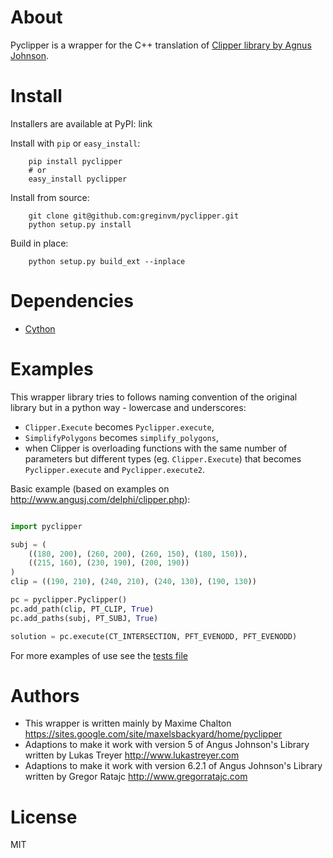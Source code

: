 # About

Pyclipper is a wrapper for the C++ translation of [Clipper library by Agnus Johnson](http://angusj.com/delphi/clipper.php "Clipper library by Agnus Johnson").

# Install

Installers are available at PyPI: link

Install with `pip` or `easy_install`:

        pip install pyclipper
        # or
        easy_install pyclipper
        
Install from source:

        git clone git@github.com:greginvm/pyclipper.git
        python setup.py install
        
Build in place:

        python setup.py build_ext --inplace
        

# Dependencies

- [Cython](http://www.cython.org/#download)

# Examples

This wrapper library tries to follows naming convention of the original library 
but in a python way - lowercase and underscores:

- `Clipper.Execute` becomes `Pyclipper.execute`,
- `SimplifyPolygons` becomes `simplify_polygons`,
- when Clipper is overloading functions with the same number of parameters but different types (eg. `Clipper.Execute`) 
that becomes `Pyclipper.execute` and `Pyclipper.execute2`.

Basic example (based on examples on http://www.angusj.com/delphi/clipper.php):

```python

import pyclipper

subj = (
    ((180, 200), (260, 200), (260, 150), (180, 150)),
    ((215, 160), (230, 190), (200, 190))
)
clip = ((190, 210), (240, 210), (240, 130), (190, 130))

pc = pyclipper.Pyclipper()
pc.add_path(clip, PT_CLIP, True)
pc.add_paths(subj, PT_SUBJ, True)

solution = pc.execute(CT_INTERSECTION, PFT_EVENODD, PFT_EVENODD) 
```        

For more examples of use see the [tests file](../pyclipper/test_pyclipper.py)

# Authors

 - This wrapper is written mainly by Maxime Chalton
https://sites.google.com/site/maxelsbackyard/home/pyclipper
 - Adaptions to make it work with version 5 of Angus Johnson's Library written by Lukas Treyer
http://www.lukastreyer.com
 - Adaptions to make it work with version 6.2.1 of Angus Johnson's Library written by Gregor Ratajc
 http://www.gregorratajc.com


# License
MIT